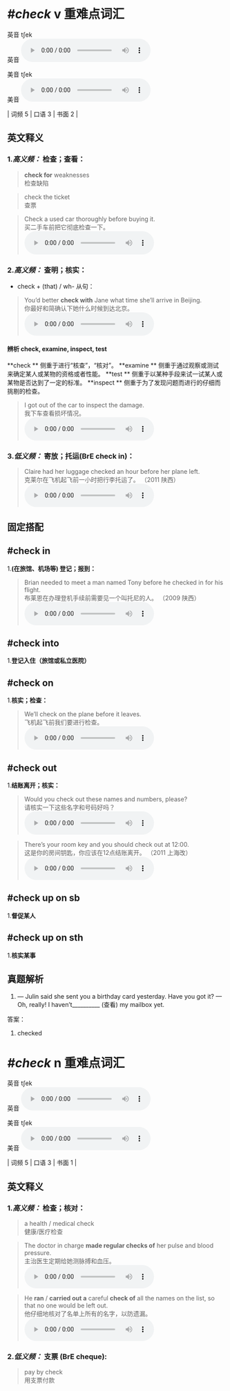 # ***\#check*** v  重难点词汇
英音 tʃek  
英音
<audio src="./media/check-B.aac" controls="controls"></audio>

美音 tʃek  
美音
<audio src="./media/check.aac" controls="controls"></audio>



| 词频 5 | 口语 3 | 书面 2 |  

英文释义
---
### 1.*高义频：* **检查；查看：**  

 > **check for** weaknesses  
 > 检查缺陷    

 > check the ticket   
 > 查票    

 > Check a used car thoroughly before buying it.  
 > 买二手车前把它彻底检查一下。    
<audio src="./media/1-check.aac" controls="controls"></audio>

### 2.*高义频：* **查明；核实：**  

- check + (that) / wh- 从句：

 > You’d better **check with** Jane what time she’ll arrive in Beijing.  
 > 你最好和简确认下她什么时候到达北京。    
<audio src="./media/2-check.aac" controls="controls"></audio>

#### 辨析 check, examine, inspect, test
  
**check ** 侧重于进行“核查”，“核对”。
**examine ** 侧重于通过观察或测试来确定某人或某物的资格或者性能。
**test ** 侧重于以某种手段来试一试某人或某物是否达到了一定的标准。
**inspect ** 侧重于为了发现问题而进行的仔细而挑剔的检查。 
 > I got out of the car to inspect the damage.   
 > 我下车查看损坏情况。    
<audio src="./media/6-check.aac" controls="controls"></audio>


### 3.*低义频：* **寄放；托运(BrE check in)：**  

 > Claire had her luggage checked an hour before her plane left.  
 > 克莱尔在飞机起飞前一小时把行李托运了。  （2011 陕西）  
<audio src="./media/7-check.aac" controls="controls"></audio>


固定搭配
---
## \#check in
1.**(在旅馆、机场等) 登记；报到：**  

 > Brian needed to meet a man named Tony before he checked in for his flight.  
 > 布莱恩在办理登机手续前需要见一个叫托尼的人。  （2009 陕西）  
<audio src="./media/8-check.aac" controls="controls"></audio>

## \#check into
1.**登记入住（旅馆或私立医院）**  

## \#check on
1.**核实；检查：**  

 > We’ll check on the plane before it leaves.  
 > 飞机起飞前我们要进行检查。    
<audio src="./media/9-check.aac" controls="controls"></audio>

## \#check out
1.**结账离开；核实：**  

 > Would you check out these names and numbers, please?  
 > 请核实一下这些名字和号码好吗？    
<audio src="./media/11-check.aac" controls="controls"></audio>

 > There’s your room key and you should check out at 12:00.  
 > 这是你的房间钥匙，你应该在12点结账离开。  （2011 上海改）  
<audio src="./media/10-check.aac" controls="controls"></audio>

## \#check up on sb
1.**督促某人**  

## \#check up on sth
1.**核实某事**  


真题解析
---
1. — Julin said she sent you a birthday card yesterday. Have you got it?
— Oh, really! I haven’t__________ (查看) my mailbox yet.  

答案：
1. checked  

# ***\#check*** n  重难点词汇
英音 tʃek  
英音
<audio src="./media/check-B.aac" controls="controls"></audio>

美音 tʃek  
美音
<audio src="./media/check.aac" controls="controls"></audio>



| 词频 5 | 口语 3 | 书面 1 |  

英文释义
---
### 1.*高义频：* **检查；核对：**  

 > a health / medical check  
 > 健康/医疗检查    

 > The doctor in charge **made regular checks of** her pulse and blood pressure.  
 > 主治医生定期给她测脉搏和血压。    
<audio src="./media/check83.aac" controls="controls"></audio>

 > He **ran** / **carried out a** careful **check of** all the names on the list, so that no one would be left out.  
 > 他仔细地核对了名单上所有的名字，以防遗漏。    
<audio src="./media/P82 check-1.aac" controls="controls"></audio>

### 2.*低义频：* **支票 (BrE cheque):**  

 > pay by check  
 > 用支票付款    


